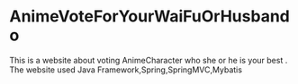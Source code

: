 # AnimeVoteForYourWaiFuOrHusbando
This is a website about voting AnimeCharacter who she or he is your best . The website used Java Framework,Spring,SpringMVC,Mybatis

